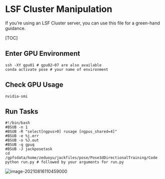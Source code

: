 # LSF Cluster Manipulation

If you’re using an LSF Cluster server, you can use this file for a green-hand guidance.

[TOC]

## Enter GPU Environment

```shell
ssh -XY gpu01 # gpu02~07 are also available
conda activate pose # your name of environment
```

## Check GPU Usage

```shell
nvidia-smi
```

## Run Tasks

```shell
#!/bin/bash
#BSUB -n 1
#BSUB -R "select[ngpus>0] rusage [ngpus_shared=4]"
#BSUB -e %j.err
#BSUB -o %J.out
#BSUB -q gpuq
#BSUB -J jackposetask
cd /gpfsdata/home/zeduoyu/jackfiles/pose/Pose3dDirectionalTraining/Code
python run.py # followed by your arguments for run.py
```

![image-20210816110459000](http://jacklovespictures.oss-cn-beijing.aliyuncs.com/2021-08-16-030459.png)